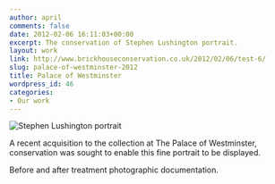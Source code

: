 ```yaml
---
author: april
comments: false
date: 2012-02-06 16:11:03+00:00
excerpt: The conservation of Stephen Lushington portrait.
layout: work
link: http://www.brickhouseconservation.co.uk/2012/02/06/test-6/
slug: palace-of-westminster-2012
title: Palace of Westminster
wordpress_id: 46
categories:
- Our work
---
```


![Stephen Lushington portrait](http://www.brickhouseconservation.co.uk/wp-content/uploads/2012/02/LushingtonBTATBIG1-460x282.jpg)

A recent acquisition to the collection at The Palace of Westminster, conservation was sought to enable this fine portrait to be displayed.

Before and after treatment photographic documentation.
